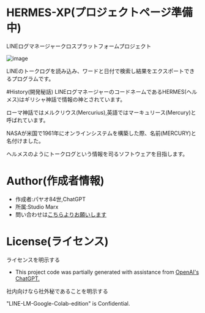 # HERMES-XP(プロジェクトページ準備中)

LINEログマネージャークロスプラットフォームプロジェクト

![image](https://github.com/X1288664/LINE_logmanager_Prototype-Cross_Pratform/blob/Source-Code/Logo%26Codename.jpg)

LINEのトークログを読み込み、ワードと日付で検索し結果をエクスポートできるプログラムです。

#History(開発秘話)
LINEログマネージャーのコードネームであるHERMES(ヘルメス)はギリシャ神話で情報の神とされています。

 ローマ神話ではメルクリウス(Mercurius),英語ではマーキュリース(Mercury)と呼ばれています。

 NASAが米国で1961年にオンラインシステムを構築した際、名前(MERCURY)と名付けました。

ヘルメスのようにトークログという情報を司るソフトウェアを目指します。

# Author(作成者情報)

* 作成者:パヤオ84世,ChatGPT
* 所属:Studio Marx
* 問い合わせは[こちらよりお願いします](https://forms.gle/VohmhtSFgMdEA77B6)

# License(ライセンス)
ライセンスを明示する

* This project code was partially generated with assistance from [OpenAI's ChatGPT.](https://chatgpt.com/)

社内向けなら社外秘であることを明示する

"LINE-LM-Google-Colab-edition" is Confidential.

